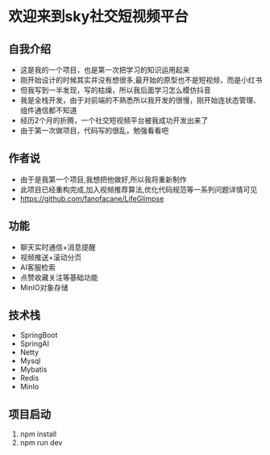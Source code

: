 # 欢迎来到sky社交短视频平台

## 自我介绍
- 这是我的一个项目，也是第一次把学习的知识运用起来
- 刚开始设计的时候其实并没有想很多,最开始的原型也不是短视频，而是小红书
- 但我写到一半发现，写的枯燥，所以我后面学习怎么模仿抖音
- 我是全栈开发，由于对前端的不熟悉所以我开发的很慢，刚开始连状态管理、组件通信都不知道
- 经历2个月的折腾，一个社交短视频平台被我成功开发出来了
- 由于第一次做项目，代码写的很乱，勉强看看吧

## 作者说
- 由于是我第一个项目,我想把他做好,所以我将重新制作
- 此项目已经重构完成,加入视频推荐算法,优化代码规范等一系列问题详情可见
- https://github.com/fanofacane/LifeGlimpse

## 功能
- 聊天实时通信+消息提醒
- 视频推送+滚动分页
- AI客服检索
- 点赞收藏关注等基础功能
- MinIO对象存储

## 技术栈
- SpringBoot
- SpringAI
- Netty
- Mysql
- Mybatis
- Redis
- MinIo

## 项目启动
1. npm install
2. npm run dev


